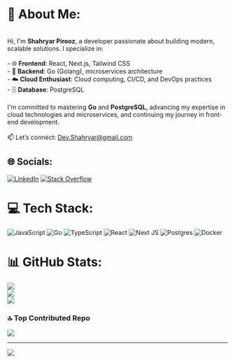 # 💫 About Me:
<br>Hi, I'm **Shahryar Pirooz**, a developer passionate about building modern, scalable solutions. I specialize in:  <br><br>- 🌐 **Frontend**: React, Next.js, Tailwind CSS  <br>- 🔧 **Backend**: Go (Golang), microservices architecture  <br>- ☁️ **Cloud Enthusiast**: Cloud computing, CI/CD, and DevOps practices  <br>- 🗄️ **Database**: PostgreSQL  <br><br>I'm committed to mastering **Go** and **PostgreSQL**, advancing my expertise in cloud technologies and microservices, and continuing my journey in front-end development.  <br><br>📫 Let’s connect: Dev.Shahryar@gmail.com


## 🌐 Socials:
[![LinkedIn](https://img.shields.io/badge/LinkedIn-%230077B5.svg?logo=linkedin&logoColor=white)](https://linkedin.com/in/shahryar-pirooz-6279381a5) [![Stack Overflow](https://img.shields.io/badge/-Stackoverflow-FE7A16?logo=stack-overflow&logoColor=white)](https://stackoverflow.com/users/shahryar-pirooz) 

# 💻 Tech Stack:
![JavaScript](https://img.shields.io/badge/javascript-%23323330.svg?style=for-the-badge&logo=javascript&logoColor=%23F7DF1E) ![Go](https://img.shields.io/badge/go-%2300ADD8.svg?style=for-the-badge&logo=go&logoColor=white) ![TypeScript](https://img.shields.io/badge/typescript-%23007ACC.svg?style=for-the-badge&logo=typescript&logoColor=white) ![React](https://img.shields.io/badge/react-%2320232a.svg?style=for-the-badge&logo=react&logoColor=%2361DAFB) ![Next JS](https://img.shields.io/badge/Next-black?style=for-the-badge&logo=next.js&logoColor=white) ![Postgres](https://img.shields.io/badge/postgres-%23316192.svg?style=for-the-badge&logo=postgresql&logoColor=white) ![Docker](https://img.shields.io/badge/docker-%230db7ed.svg?style=for-the-badge&logo=docker&logoColor=white)
# 📊 GitHub Stats:
![](https://github-readme-stats.vercel.app/api?username=Shahryar-Pirooz&theme=github_dark&hide_border=true&include_all_commits=false&count_private=false)<br/>
![](https://github-readme-streak-stats.herokuapp.com/?user=Shahryar-Pirooz&theme=github_dark&hide_border=true)<br/>
![](https://github-readme-stats.vercel.app/api/top-langs/?username=Shahryar-Pirooz&theme=github_dark&hide_border=true&include_all_commits=false&count_private=false&layout=compact)

### 🔝 Top Contributed Repo
![](https://github-contributor-stats.vercel.app/api?username=Shahryar-Pirooz&limit=5&theme=dark&combine_all_yearly_contributions=true)

---
[![](https://visitcount.itsvg.in/api?id=Shahryar-Pirooz&icon=0&color=0)](https://visitcount.itsvg.in)

<!-- Proudly created with GPRM ( https://gprm.itsvg.in ) -->
